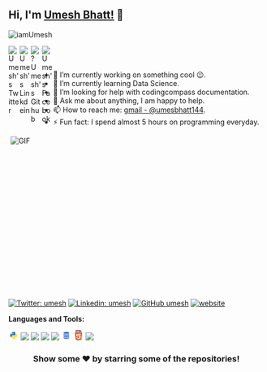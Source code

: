 ## Hi, I'm [Umesh Bhatt!](https://codingcompass.com) 👋

<p align="left"> <img src="https://komarev.com/ghpvc/?username=iamUmesh&label=Views&color=blue&style=plastic" alt="iamUmesh" /> </p>

<a href="https://twitter.com/UmeshBh00953237">
  <img align="left" alt="Umesh's Twitter" width="22px" src="https://cdn.jsdelivr.net/npm/simple-icons@v3/icons/twitter.svg" />
</a>
<a href="https://www.linkedin.com/in/umesh-bhatt-4449001aa/">
  <img align="left" alt="Umesh's Linkdein" width="22px" src="https://cdn.jsdelivr.net/npm/simple-icons@v3/icons/linkedin.svg" />
</a>
<a href="https://github.com/Umeshbhatt144">
  <img align="left" alt="?Umesh's Github" width="22px" src="https://cdn.jsdelivr.net/npm/simple-icons@v3/icons/github.svg" />
</a>
<a href="https://www.facebook.com/vijaydinanath.chauhan.750331">
  <img align="left" alt="Umesh's Facebook" width="22px" src="https://cdn.jsdelivr.net/npm/simple-icons@v3/icons/facebook.svg" />
</a>

<br/>
<br/>



- 🔭 I’m currently working on something cool 😉.
- 🌱 I’m currently learning Data Science.
- 🤔 I’m looking for help with codingcompass documentation.
- 💬 Ask me about anything, I am happy to help.
- 📫 How to reach me: [gmail - @umesbhatt144](https://www.umeshbhatt144@gmail.com).
- ⚡ Fun fact: I spend almost 5 hours on programming everyday.
<img align="right" alt="GIF" src="https://github.com/abhisheknaiidu/abhisheknaiidu/raw/master/code.gif?raw=true" width="500" height="320" style="max-width:100%;">

[![Twitter: umesh](https://img.shields.io/twitter/follow/umesh?style=social)](https://twitter.com/UmeshBh00953237)
[![Linkedin: umesh](https://img.shields.io/badge/-umesh-blue?style=flat-square&logo=Linkedin&logoColor=white&link=https://www.linkedin.com/in/umesh-bhatt-4449001aa/)](https://www.linkedin.com/in/umesh-bhatt-4449001aa/)
[![GitHub umesh](https://img.shields.io/github/followers/umesh?label=follow&style=social)](https://github.com/Umeshbhatt144)
[![website](https://img.shields.io/badge/PortfolioWebsite-codingcompass-2648ff?style=flat-square&logo=google-chrome)](https://cosingcompass.com)


**Languages and Tools:**  

<code><img height="20" src="https://raw.githubusercontent.com/github/explore/80688e429a7d4ef2fca1e82350fe8e3517d3494d/topics/python/python.png"></code>
<code><img height="20" src="https://raw.githubusercontent.com/github/explore/80688e429a7d4ef2fca1e82350fe8e3517d3494d/topics/machinelearning/machinelearning.png"></code>
<code><img height="20" src="https://raw.githubusercontent.com/github/explore/80688e429a7d4ef2fca1e82350fe8e3517d3494d/topics/deeplearning/deeplearning.png"></code>
<code><img height="20" src="https://raw.githubusercontent.com/github/explore/80688e429a7d4ef2fca1e82350fe8e3517d3494d/topics/tableau/tableau.png"></code>
<code><img height="20" src="https://raw.githubusercontent.com/github/explore/80688e429a7d4ef2fca1e82350fe8e3517d3494d/topics/excel/excel.png"></code>
<code><img height="20" src="https://raw.githubusercontent.com/github/explore/80688e429a7d4ef2fca1e82350fe8e3517d3494d/topics/sql/sql.png"></code>
<code><img height="20" src="https://raw.githubusercontent.com/github/explore/80688e429a7d4ef2fca1e82350fe8e3517d3494d/topics/html/html.png"></code>
<code><img height="20" src="https://raw.githubusercontent.com/github/explore/80688e429a7d4ef2fca1e82350fe8e3517d3494d/topics/css/javascript.css"></code>   


<div align="center">

### Show some ❤️ by starring some of the repositories!

</div>


